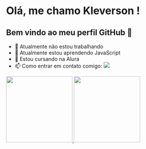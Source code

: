 # Olá, me chamo Kleverson ! 
## Bem vindo ao meu perfil GitHub 👋
- 🔭 Atualmente não estou trabalhando 
- 🌱 Atualmente estou aprendendo JavaScript
- 🤔 Estou cursando na Alura
- 📫 Como entrar em contato comigo:  <a href = "mailto:contato@kleversones@gmail.com"><img loading="lazy" src="https://img.shields.io/badge/Gmail-D14836?style=for-the-badge&logo=gmail&logoColor=white" target="_blank"></a>

<div>
<a href="https://github.com/KleversonTH">
<img loading="lazy" height="180em" src="https://github-readme-stats.vercel.app/api/top-langs/?username=KleversonTH&layout=compact&langs_count=7&theme=dracula"/>
<img loading="lazy" height="180em" src="https://github-readme-stats.vercel.app/api?username=KleversonTH&show_icons=true&theme=dracula&include_all_commits=true&count_private=true"/>
</div>

